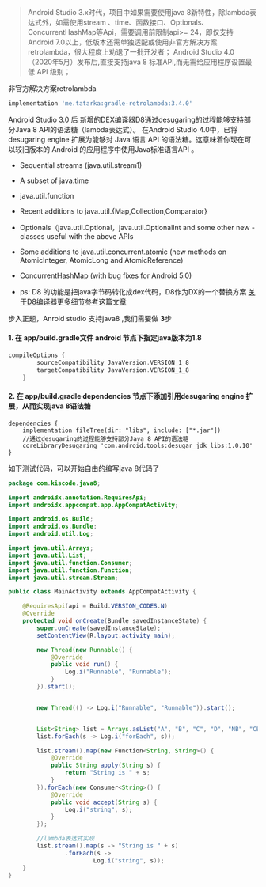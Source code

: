 > Android Studio 3.x时代，项目中如果需要使用java 8新特性，除lambda表达式外，如需使用stream 、time、函数接口、Optionals、ConcurrentHashMap等Api，需要调用前限制api>= 24，即仅支持Android 7.0以上，低版本还需单独适配或使用非官方解决方案retrolambda，很大程度上劝退了一批开发者；
> Android Studio 4.0（2020年5月）发布后,直接支持java 8 标准API,而无需给应用程序设置最低 API 级别；

非官方解决方案retrolambda
```groovy
implementation 'me.tatarka:gradle-retrolambda:3.4.0'
```

Android Studio 3.0 后 新增的DEX编译器D8通过desugaring的过程能够支持部分Java 8 API的语法糖（lambda表达式）。
在Android Studio 4.0中，已将 desugaring engine 扩展为能够对 Java 语言 API 的语法糖。这意味着你现在可以较旧版本的 Android 的应用程序中使用Java标准语言API 。
- Sequential streams (java.util.stream1)
- A subset of java.time
- java.util.function
- Recent additions to java.util.{Map,Collection,Comparator}
- Optionals（java.util.Optional，java.util.OptionalInt and some other new - classes useful with the above APIs
- Some additions to java.util.concurrent.atomic (new methods on AtomicInteger, AtomicLong and AtomicReference)
- ConcurrentHashMap (with bug fixes for Android 5.0)

- ps: D8 的功能是把java字节码转化成dex代码，D8作为DX的一个替换方案
[关于D8编译器更多细节参考这篇文章](https://www.jianshu.com/p/bb6fb79dab17)


步入正题，Anroid studio 支持java8 ,我们需要做 **3**步
#### 1. 在 app/build.gradle文件 android 节点下指定java版本为1.8
```groovy
compileOptions {
        sourceCompatibility JavaVersion.VERSION_1_8
        targetCompatibility JavaVersion.VERSION_1_8
    }
```


#### 2. 在 app/build.gradle dependencies 节点下添加引用desugaring engine 扩展，从而实现java 8语法糖
```
dependencies {
    implementation fileTree(dir: "libs", include: ["*.jar"])
    //通过desugaring的过程能够支持部分Java 8 API的语法糖
    coreLibraryDesugaring 'com.android.tools:desugar_jdk_libs:1.0.10'
}
```


如下测试代码，可以开始自由的编写java 8代码了

```java
package com.kiscode.java8;

import androidx.annotation.RequiresApi;
import androidx.appcompat.app.AppCompatActivity;

import android.os.Build;
import android.os.Bundle;
import android.util.Log;

import java.util.Arrays;
import java.util.List;
import java.util.function.Consumer;
import java.util.function.Function;
import java.util.stream.Stream;

public class MainActivity extends AppCompatActivity {

    @RequiresApi(api = Build.VERSION_CODES.N)
    @Override
    protected void onCreate(Bundle savedInstanceState) {
        super.onCreate(savedInstanceState);
        setContentView(R.layout.activity_main);

        new Thread(new Runnable() {
            @Override
            public void run() {
                Log.i("Runnable", "Runnable");
            }
        }).start();


        new Thread(() -> Log.i("Runnable", "Runnable")).start();


        List<String> list = Arrays.asList("A", "B", "C", "D", "NB", "CBA", "DNF");
        list.forEach(s -> Log.i("forEach", s));

        list.stream().map(new Function<String, String>() {
            @Override
            public String apply(String s) {
                return "String is " + s;
            }
        }).forEach(new Consumer<String>() {
            @Override
            public void accept(String s) {
                Log.i("string", s);
            }
        });

        //lambda表达式实现
        list.stream().map(s -> "String is " + s)
                .forEach(s ->
                        Log.i("string", s));
    }
}
```



